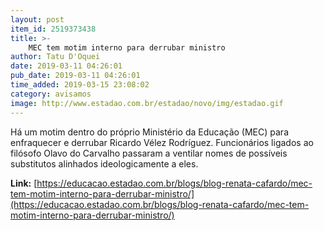 ```yaml
---
layout: post
item_id: 2519373438
title: >-
    MEC tem motim interno para derrubar ministro
author: Tatu D'Oquei
date: 2019-03-11 04:26:01
pub_date: 2019-03-11 04:26:01
time_added: 2019-03-15 23:08:02
category: avisamos
image: http://www.estadao.com.br/estadao/novo/img/estadao.gif
---
```


Há um motim dentro do próprio Ministério da Educação (MEC) para enfraquecer e derrubar Ricardo Vélez Rodríguez. Funcionários ligados ao filósofo Olavo do Carvalho passaram a ventilar nomes de possíveis substitutos alinhados ideologicamente a eles.

**Link:** [https://educacao.estadao.com.br/blogs/blog-renata-cafardo/mec-tem-motim-interno-para-derrubar-ministro/](https://educacao.estadao.com.br/blogs/blog-renata-cafardo/mec-tem-motim-interno-para-derrubar-ministro/)

